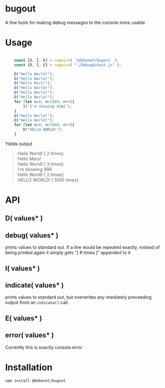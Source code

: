 # bugout

A few tools for making debug messages to the console more usable
 
# Usage

```javascript

	const {D, I, E} = require( `@debonet/bugout` );
	const {D, I, E} = require( "./DebugOutput.js" );

	D("Hello World!");
	D("Hello World!");
	D("Hello Mars!");
	D("Hello World!");
	D("Hello World!");
	D("Hello World!");
	for (let n=0; n<1000; n++){
		I(`I'm showing ${n}`);
	}
	D("Hello World!");
	D("Hello World!");
	for (let n=0; n<1000; n++){
		D("HELLO WORLD!");
	}
```

Yields output

> Hello World! [ 2 times]  
> Hello Mars!  
> Hello World! [ 3 times]  
> I'm showing 999  
> Hello World! [ 2 times]  
> HELLO WORLD! [ 1000 times]



# API

## D( values* )
## debug( values* ) 

prints values to standard out. If a line would be repeated exactly, instead of being printed again it simply gets "[ # times ]" appended to it

## I( values* )
## indicate( values* )

prints values to standard out, but overwrites any imediately preceeding output from an `indicate()` call.

## E( values* )
## error( values* ) 

Currently this is exactly console.error




# Installation
```
npm install @debonet/bugout
```
 
 
